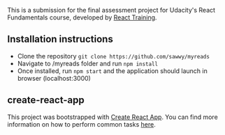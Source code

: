 This is a submission for the final assessment project for Udacity's React Fundamentals course, developed by [React Training](https://reacttraining.com). 

## Installation instructions

* Clone the repository `git clone https://github.com/sawwy/myreads`
* Navigate to /myreads folder and run `npm install`
* Once installed, run `npm start` and the application should launch in browser (localhost:3000)

## create-react-app

This project was bootstrapped with [Create React App](https://github.com/facebookincubator/create-react-app). You can find more information on how to perform common tasks [here](https://github.com/facebookincubator/create-react-app/blob/master/packages/react-scripts/template/README.md).

